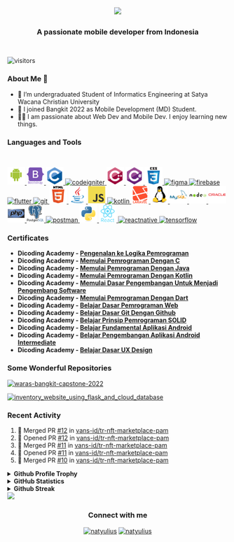 <h1 align="center">
<img src="https://readme-typing-svg.herokuapp.com?size=32&color=F74949&font=poppins&center=true&vCenter=true&multiline=true&lines=Hi+%F0%9F%91%8B+I'm+Yulius"> 
</h1>

<h3 align="center">A passionate mobile developer from Indonesia</h3>
<br>

![visitors](https://visitor-badge.laobi.icu/badge?page_id=yuliusius1.yuliusius1)

### About Me 🚀

- 🔭 I’m undergraduated Student of Informatics Engineering at Satya Wacana Christian University </br>
- 🌱 I joined Bangkit 2022 as Mobile Development (MD) Student. </br>
- 👨‍💻 I am passionate about Web Dev and Mobile Dev. I enjoy learning new things. </br>

<h3>Languages and Tools</h3>
<br>
<p align="left"> <a href="https://developer.android.com" target="_blank" rel="noreferrer"> <img src="https://raw.githubusercontent.com/devicons/devicon/master/icons/android/android-original-wordmark.svg" alt="android" width="40" height="40"/> </a> <a href="https://getbootstrap.com" target="_blank" rel="noreferrer"> <img src="https://raw.githubusercontent.com/devicons/devicon/master/icons/bootstrap/bootstrap-plain-wordmark.svg" alt="bootstrap" width="40" height="40"/> </a> <a href="https://www.cprogramming.com/" target="_blank" rel="noreferrer"> <img src="https://raw.githubusercontent.com/devicons/devicon/master/icons/c/c-original.svg" alt="c" width="40" height="40"/> </a> <a href="https://codeigniter.com" target="_blank" rel="noreferrer"> <img src="https://cdn.worldvectorlogo.com/logos/codeigniter.svg" alt="codeigniter" width="40" height="40"/> </a> <a href="https://www.w3schools.com/cpp/" target="_blank" rel="noreferrer"> <img src="https://raw.githubusercontent.com/devicons/devicon/master/icons/cplusplus/cplusplus-original.svg" alt="cplusplus" width="40" height="40"/> </a> <a href="https://www.w3schools.com/cs/" target="_blank" rel="noreferrer"> <img src="https://raw.githubusercontent.com/devicons/devicon/master/icons/csharp/csharp-original.svg" alt="csharp" width="40" height="40"/> </a> <a href="https://www.w3schools.com/css/" target="_blank" rel="noreferrer"> <img src="https://raw.githubusercontent.com/devicons/devicon/master/icons/css3/css3-original-wordmark.svg" alt="css3" width="40" height="40"/> </a> <a href="https://www.figma.com/" target="_blank" rel="noreferrer"> <img src="https://www.vectorlogo.zone/logos/figma/figma-icon.svg" alt="figma" width="40" height="40"/> </a> <a href="https://firebase.google.com/" target="_blank" rel="noreferrer"> <img src="https://www.vectorlogo.zone/logos/firebase/firebase-icon.svg" alt="firebase" width="40" height="40"/> </a> <a href="https://flutter.dev" target="_blank" rel="noreferrer"> <img src="https://www.vectorlogo.zone/logos/flutterio/flutterio-icon.svg" alt="flutter" width="40" height="40"/> </a> <a href="https://git-scm.com/" target="_blank" rel="noreferrer"> <img src="https://www.vectorlogo.zone/logos/git-scm/git-scm-icon.svg" alt="git" width="40" height="40"/> </a> <a href="https://www.w3.org/html/" target="_blank" rel="noreferrer"> <img src="https://raw.githubusercontent.com/devicons/devicon/master/icons/html5/html5-original-wordmark.svg" alt="html5" width="40" height="40"/> </a> <a href="https://www.java.com" target="_blank" rel="noreferrer"> <img src="https://raw.githubusercontent.com/devicons/devicon/master/icons/java/java-original.svg" alt="java" width="40" height="40"/> </a> <a href="https://developer.mozilla.org/en-US/docs/Web/JavaScript" target="_blank" rel="noreferrer"> <img src="https://raw.githubusercontent.com/devicons/devicon/master/icons/javascript/javascript-original.svg" alt="javascript" width="40" height="40"/> </a> <a href="https://kotlinlang.org" target="_blank" rel="noreferrer"> <img src="https://www.vectorlogo.zone/logos/kotlinlang/kotlinlang-icon.svg" alt="kotlin" width="40" height="40"/> </a> <a href="https://laravel.com/" target="_blank" rel="noreferrer"> <img src="https://raw.githubusercontent.com/devicons/devicon/master/icons/laravel/laravel-plain-wordmark.svg" alt="laravel" width="40" height="40"/> </a> <a href="https://www.linux.org/" target="_blank" rel="noreferrer"> <img src="https://raw.githubusercontent.com/devicons/devicon/master/icons/linux/linux-original.svg" alt="linux" width="40" height="40"/> </a> <a href="https://www.mysql.com/" target="_blank" rel="noreferrer"> <img src="https://raw.githubusercontent.com/devicons/devicon/master/icons/mysql/mysql-original-wordmark.svg" alt="mysql" width="40" height="40"/> </a> <a href="https://nodejs.org" target="_blank" rel="noreferrer"> <img src="https://raw.githubusercontent.com/devicons/devicon/master/icons/nodejs/nodejs-original-wordmark.svg" alt="nodejs" width="40" height="40"/> </a> <a href="https://www.oracle.com/" target="_blank" rel="noreferrer"> <img src="https://raw.githubusercontent.com/devicons/devicon/master/icons/oracle/oracle-original.svg" alt="oracle" width="40" height="40"/> </a> <a href="https://www.php.net" target="_blank" rel="noreferrer"> <img src="https://raw.githubusercontent.com/devicons/devicon/master/icons/php/php-original.svg" alt="php" width="40" height="40"/> </a> <a href="https://www.postgresql.org" target="_blank" rel="noreferrer"> <img src="https://raw.githubusercontent.com/devicons/devicon/master/icons/postgresql/postgresql-original-wordmark.svg" alt="postgresql" width="40" height="40"/> </a> <a href="https://postman.com" target="_blank" rel="noreferrer"> <img src="https://www.vectorlogo.zone/logos/getpostman/getpostman-icon.svg" alt="postman" width="40" height="40"/> </a> <a href="https://www.python.org" target="_blank" rel="noreferrer"> <img src="https://raw.githubusercontent.com/devicons/devicon/master/icons/python/python-original.svg" alt="python" width="40" height="40"/> </a> <a href="https://reactjs.org/" target="_blank" rel="noreferrer"> <img src="https://raw.githubusercontent.com/devicons/devicon/master/icons/react/react-original-wordmark.svg" alt="react" width="40" height="40"/> </a> <a href="https://reactnative.dev/" target="_blank" rel="noreferrer"> <img src="https://reactnative.dev/img/header_logo.svg" alt="reactnative" width="40" height="40"/> </a> <a href="https://www.tensorflow.org" target="_blank" rel="noreferrer"> <img src="https://www.vectorlogo.zone/logos/tensorflow/tensorflow-icon.svg" alt="tensorflow" width="40" height="40"/> </a> </p>

### Certificates

- **Dicoding Academy - [Pengenalan ke Logika Pemrograman](https://www.dicoding.com/certificates/N9ZOERN88XG5)**
- **Dicoding Academy - [Memulai Pemrograman Dengan C](https://www.dicoding.com/certificates/07Z6L22YMPQR)**
- **Dicoding Academy - [Memulai Pemrograman Dengan Java](https://www.dicoding.com/certificates/KEXL3WM9MPG2)**
- **Dicoding Academy - [Memulai Pemrograman Dengan Kotlin](https://www.dicoding.com/certificates/53XEWR4RVXRN)**
- **Dicoding Academy - [Memulai Dasar Pengembangan Untuk Menjadi Pengembang Software](https://www.dicoding.com/certificates/53XEW5D2RXRN)**
- **Dicoding Academy - [Memulai Pemrograman Dengan Dart](https://www.dicoding.com/certificates/GRX5L9N73P0M)**
- **Dicoding Academy - [Belajar Dasar Pemrograman Web](https://www.dicoding.com/certificates/07Z65E38WXQR)**
- **Dicoding Academy - [Belajar Dasar Git Dengan Github](https://www.dicoding.com/certificates/JMZV25N5QZN9)**
- **Dicoding Academy - [Belajar Prinsip Pemrograman SOLID](https://www.dicoding.com/certificates/6RPN8QMQQZ2M)**
- **Dicoding Academy - [Belajar Fundamental Aplikasi Android](https://www.dicoding.com/certificates/2VX328YWJPYQ)**
- **Dicoding Academy - [Belajar Pengembangan Aplikasi Android Intermediate](https://www.dicoding.com/certificates/JLX1G1E7GZ72)**
- **Dicoding Academy - [Belajar Dasar UX Design](https://www.dicoding.com/certificates/MRZMDGE2LZYQ)**

### Some Wonderful Repositories

<div align="left">
  <a href="https://github.com/yuliusius1/waras-bangkit-capstone-2022"><img src="https://github-readme-stats.vercel.app/api/pin/?username=yuliusius1&repo=waras-bangkit-capstone-2022&theme=react&bg_color=1F222E&title_color=6CD63E&icon_color=0D74E7&hide_border=true&show_icons=true&" alt="waras-bangkit-capstone-2022"></a>

<a href="https://github.com/yuliusius1/inventory_website_using_flask_and_cloud_database"><img src="https://github-readme-stats.vercel.app/api/pin/?username=yuliusius1&repo=inventory_website_using_flask_and_cloud_database&theme=react&bg_color=1F222E&title_color=6CD63E&icon_color=0D74E7&hide_border=true&show_icons=true&" alt="inventory_website_using_flask_and_cloud_database"></a>

</div>

### Recent Activity

<!--START_SECTION:activity-->
1. 🎉 Merged PR [#12](https://github.com/vans-id/tr-nft-marketplace-pam/pull/12) in [vans-id/tr-nft-marketplace-pam](https://github.com/vans-id/tr-nft-marketplace-pam)
2. 💪 Opened PR [#12](https://github.com/vans-id/tr-nft-marketplace-pam/pull/12) in [vans-id/tr-nft-marketplace-pam](https://github.com/vans-id/tr-nft-marketplace-pam)
3. 🎉 Merged PR [#11](https://github.com/vans-id/tr-nft-marketplace-pam/pull/11) in [vans-id/tr-nft-marketplace-pam](https://github.com/vans-id/tr-nft-marketplace-pam)
4. 💪 Opened PR [#11](https://github.com/vans-id/tr-nft-marketplace-pam/pull/11) in [vans-id/tr-nft-marketplace-pam](https://github.com/vans-id/tr-nft-marketplace-pam)
5. 🎉 Merged PR [#10](https://github.com/vans-id/tr-nft-marketplace-pam/pull/10) in [vans-id/tr-nft-marketplace-pam](https://github.com/vans-id/tr-nft-marketplace-pam)
<!--END_SECTION:activity-->

<details>
<summary><b>Github Profile Trophy</b></summary>
<p align="left"> <a href="https://github.com/ryo-ma/github-profile-trophy"><img src="https://github-profile-trophy.vercel.app/?username=yuliusius1" alt="yuliusius1" /></a> </p>
</details>

<details>
  <summary><b>GitHub Statistics</b></summary>
  <br/>
    <p align="center">
        <img height="137px" src="https://github-readme-streak-stats.herokuapp.com/?user=yuliusius1&hide_border=true&theme=nightowl" />
    </p>
    <p align="center">
        <img height="137px" src="https://github-readme-stats.vercel.app/api?username=yuliusius1&hide_title=true&hide_border=true&show_icons=true&include_all_commits=true&count_private=true&line_height=21&theme=nightowl" /> <img height="137px" src="https://github-readme-stats.vercel.app/api/top-langs/?username=yuliusius1&hide=html&hide_title=true&hide_border=true&layout=compact&langs_count=8&theme=nightowl" />
    </p>
</details>
<details>
  <summary><b>Github Streak</b></summary>
  <p><img align="center" src="https://github-readme-streak-stats.herokuapp.com/?user=yuliusius1&" alt="yuliusius1" /></p>
</details>

  <img src="https://activity-graph.herokuapp.com/graph?username=yuliusius1&theme=react-dark&hide_border=true&area=true" />

<h3 align="center">Connect with me</h3>
<p align="center">
<a href="https://linkedin.com/in/natyulius" target="blank"><img align="center" src="https://raw.githubusercontent.com/rahuldkjain/github-profile-readme-generator/master/src/images/icons/Social/linked-in-alt.svg" alt="natyulius" height="30" width="40" /></a>
<a href="https://instagram.com/natyulius" target="blank"><img align="center" src="https://raw.githubusercontent.com/rahuldkjain/github-profile-readme-generator/master/src/images/icons/Social/instagram.svg" alt="natyulius" height="30" width="40" /></a>
</p>
